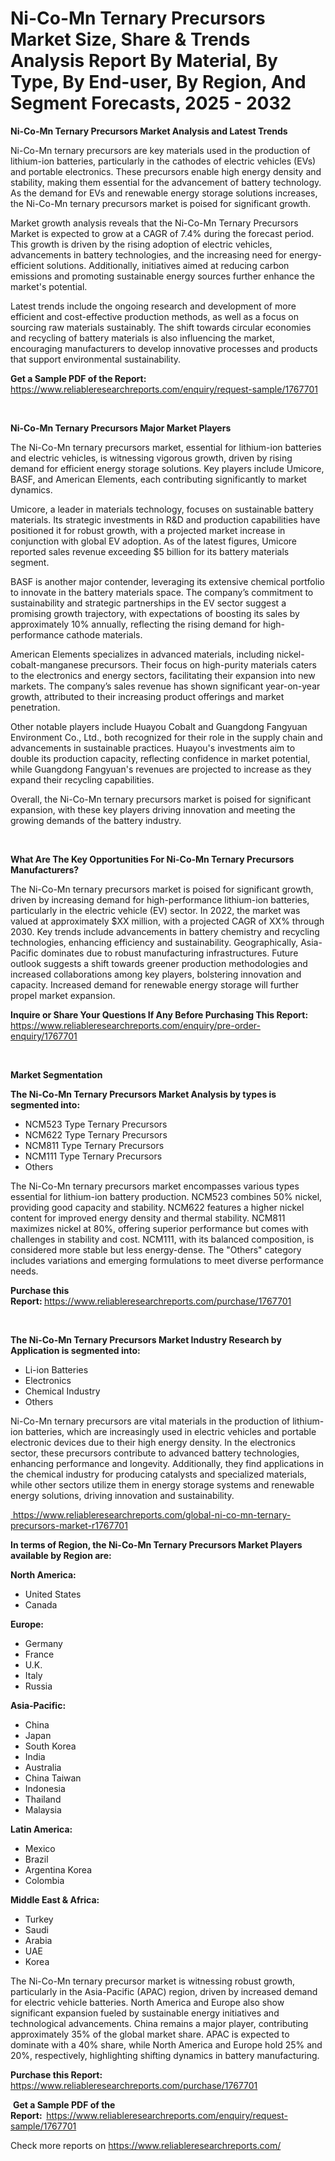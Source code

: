 <p><h1>Ni-Co-Mn Ternary Precursors Market Size, Share & Trends Analysis Report By Material, By Type, By End-user, By Region, And Segment Forecasts, 2025 - 2032</h1></p><p><strong>Ni-Co-Mn Ternary Precursors Market Analysis and Latest Trends</strong></p>
<p><p>Ni-Co-Mn ternary precursors are key materials used in the production of lithium-ion batteries, particularly in the cathodes of electric vehicles (EVs) and portable electronics. These precursors enable high energy density and stability, making them essential for the advancement of battery technology. As the demand for EVs and renewable energy storage solutions increases, the Ni-Co-Mn ternary precursors market is poised for significant growth.</p><p>Market growth analysis reveals that the Ni-Co-Mn Ternary Precursors Market is expected to grow at a CAGR of 7.4% during the forecast period. This growth is driven by the rising adoption of electric vehicles, advancements in battery technologies, and the increasing need for energy-efficient solutions. Additionally, initiatives aimed at reducing carbon emissions and promoting sustainable energy sources further enhance the market's potential.</p><p>Latest trends include the ongoing research and development of more efficient and cost-effective production methods, as well as a focus on sourcing raw materials sustainably. The shift towards circular economies and recycling of battery materials is also influencing the market, encouraging manufacturers to develop innovative processes and products that support environmental sustainability.</p></p>
<p><strong>Get a Sample PDF of the Report:&nbsp;</strong> <a href="https://www.reliableresearchreports.com/enquiry/request-sample/1767701?utm_campaign=3110&utm_medium=2&utm_source=Github&utm_content=ia&utm_term=03042025&utm_id=ni-co-mn-ternary-precursors">https://www.reliableresearchreports.com/enquiry/request-sample/1767701</a></p>
<p>&nbsp;</p>
<p><strong>Ni-Co-Mn Ternary Precursors Major Market Players</strong></p>
<p><p>The Ni-Co-Mn ternary precursors market, essential for lithium-ion batteries and electric vehicles, is witnessing vigorous growth, driven by rising demand for efficient energy storage solutions. Key players include Umicore, BASF, and American Elements, each contributing significantly to market dynamics.</p><p>Umicore, a leader in materials technology, focuses on sustainable battery materials. Its strategic investments in R&D and production capabilities have positioned it for robust growth, with a projected market increase in conjunction with global EV adoption. As of the latest figures, Umicore reported sales revenue exceeding $5 billion for its battery materials segment.</p><p>BASF is another major contender, leveraging its extensive chemical portfolio to innovate in the battery materials space. The company’s commitment to sustainability and strategic partnerships in the EV sector suggest a promising growth trajectory, with expectations of boosting its sales by approximately 10% annually, reflecting the rising demand for high-performance cathode materials.</p><p>American Elements specializes in advanced materials, including nickel-cobalt-manganese precursors. Their focus on high-purity materials caters to the electronics and energy sectors, facilitating their expansion into new markets. The company’s sales revenue has shown significant year-on-year growth, attributed to their increasing product offerings and market penetration.</p><p>Other notable players include Huayou Cobalt and Guangdong Fangyuan Environment Co., Ltd., both recognized for their role in the supply chain and advancements in sustainable practices. Huayou's investments aim to double its production capacity, reflecting confidence in market potential, while Guangdong Fangyuan's revenues are projected to increase as they expand their recycling capabilities.</p><p>Overall, the Ni-Co-Mn ternary precursors market is poised for significant expansion, with these key players driving innovation and meeting the growing demands of the battery industry.</p></p>
<p>&nbsp;</p>
<p><strong>What Are The Key Opportunities For Ni-Co-Mn Ternary Precursors Manufacturers?</strong></p>
<p><p>The Ni-Co-Mn ternary precursors market is poised for significant growth, driven by increasing demand for high-performance lithium-ion batteries, particularly in the electric vehicle (EV) sector. In 2022, the market was valued at approximately $XX million, with a projected CAGR of XX% through 2030. Key trends include advancements in battery chemistry and recycling technologies, enhancing efficiency and sustainability. Geographically, Asia-Pacific dominates due to robust manufacturing infrastructures. Future outlook suggests a shift towards greener production methodologies and increased collaborations among key players, bolstering innovation and capacity. Increased demand for renewable energy storage will further propel market expansion.</p></p>
<p><strong>Inquire or Share Your Questions If Any Before Purchasing This Report:</strong> <a href="https://www.reliableresearchreports.com/enquiry/pre-order-enquiry/1767701?utm_campaign=3110&utm_medium=2&utm_source=Github&utm_content=ia&utm_term=03042025&utm_id=ni-co-mn-ternary-precursors">https://www.reliableresearchreports.com/enquiry/pre-order-enquiry/1767701</a></p>
<p>&nbsp;</p>
<p><strong>Market Segmentation</strong></p>
<p><strong>The Ni-Co-Mn Ternary Precursors Market Analysis by types is segmented into:</strong></p>
<p><ul><li>NCM523 Type Ternary Precursors</li><li>NCM622 Type Ternary Precursors</li><li>NCM811 Type Ternary Precursors</li><li>NCM111 Type Ternary Precursors</li><li>Others</li></ul></p>
<p><p>The Ni-Co-Mn ternary precursors market encompasses various types essential for lithium-ion battery production. NCM523 combines 50% nickel, providing good capacity and stability. NCM622 features a higher nickel content for improved energy density and thermal stability. NCM811 maximizes nickel at 80%, offering superior performance but comes with challenges in stability and cost. NCM111, with its balanced composition, is considered more stable but less energy-dense. The "Others" category includes variations and emerging formulations to meet diverse performance needs.</p></p>
<p><strong>Purchase this Report:&nbsp;</strong><a href="https://www.reliableresearchreports.com/purchase/1767701?utm_campaign=3110&utm_medium=2&utm_source=Github&utm_content=ia&utm_term=03042025&utm_id=ni-co-mn-ternary-precursors">https://www.reliableresearchreports.com/purchase/1767701</a></p>
<p>&nbsp;</p>
<p><strong>The Ni-Co-Mn Ternary Precursors Market Industry Research by Application is segmented into:</strong></p>
<p><ul><li>Li-ion Batteries</li><li>Electronics</li><li>Chemical Industry</li><li>Others</li></ul></p>
<p><p>Ni-Co-Mn ternary precursors are vital materials in the production of lithium-ion batteries, which are increasingly used in electric vehicles and portable electronic devices due to their high energy density. In the electronics sector, these precursors contribute to advanced battery technologies, enhancing performance and longevity. Additionally, they find applications in the chemical industry for producing catalysts and specialized materials, while other sectors utilize them in energy storage systems and renewable energy solutions, driving innovation and sustainability.</p></p>
<p><a href="https://www.reliableresearchreports.com/global-ni-co-mn-ternary-precursors-market-r1767701?utm_campaign=3110&utm_medium=2&utm_source=Github&utm_content=ia&utm_term=03042025&utm_id=ni-co-mn-ternary-precursors">&nbsp;https://www.reliableresearchreports.com/global-ni-co-mn-ternary-precursors-market-r1767701</a></p>
<p><strong>In terms of Region, the Ni-Co-Mn Ternary Precursors Market Players available by Region are:</strong></p>
<p>
    <p> <strong> North America: </strong>
        <ul>
            <li>United States</li>
            <li>Canada</li>
        </ul>
        </p> 
    <p> <strong> Europe: </strong>
        <ul>
            <li>Germany</li>
            <li>France</li>
            <li>U.K.</li>
            <li>Italy</li>
            <li>Russia</li>
        </ul>
        </p> 
    <p> <strong> Asia-Pacific: </strong>
        <ul>
            <li>China</li>
            <li>Japan</li>
            <li>South Korea</li>
            <li>India</li>
            <li>Australia</li>
            <li>China Taiwan</li>
            <li>Indonesia</li>
            <li>Thailand</li>
            <li>Malaysia</li>
        </ul>
        </p> 
    <p> <strong> Latin America: </strong>
        <ul>
            <li>Mexico</li>
            <li>Brazil</li>
            <li>Argentina Korea</li>
            <li>Colombia</li>
        </ul>
        </p> 
    <p> <strong> Middle East & Africa: </strong>
        <ul>
            <li>Turkey</li>
            <li>Saudi</li>
            <li>Arabia</li>
            <li>UAE</li>
            <li>Korea</li>
        </ul>
    </p>
    </p>
<p><p>The Ni-Co-Mn ternary precursor market is witnessing robust growth, particularly in the Asia-Pacific (APAC) region, driven by increased demand for electric vehicle batteries. North America and Europe also show significant expansion fueled by sustainable energy initiatives and technological advancements. China remains a major player, contributing approximately 35% of the global market share. APAC is expected to dominate with a 40% share, while North America and Europe hold 25% and 20%, respectively, highlighting shifting dynamics in battery manufacturing.</p></p>
<p><strong>Purchase this Report: </strong><a href="https://www.reliableresearchreports.com/purchase/1767701?utm_campaign=3110&utm_medium=2&utm_source=Github&utm_content=ia&utm_term=03042025&utm_id=ni-co-mn-ternary-precursors">https://www.reliableresearchreports.com/purchase/1767701</a></p>
<p>&nbsp;<strong>Get a Sample PDF of the Report:&nbsp;&nbsp;</strong><a href="https://www.reliableresearchreports.com/enquiry/request-sample/1767701?utm_campaign=3110&utm_medium=2&utm_source=Github&utm_content=ia&utm_term=03042025&utm_id=ni-co-mn-ternary-precursors">https://www.reliableresearchreports.com/enquiry/request-sample/1767701</a></p>
<p><strong></strong></p>
<p>Check more reports on <a href="https://www.reliableresearchreports.com/?utm_campaign=3110&utm_medium=2&utm_source=Github&utm_content=ia&utm_term=03042025&utm_id=ni-co-mn-ternary-precursors">https://www.reliableresearchreports.com/</a></p>